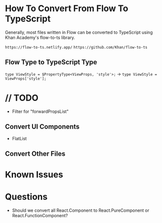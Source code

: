 # How To Convert From Flow To TypeScript

Generally, most files written in Flow can be converted to TypeScript using Khan Academy's flow-to-ts library.

`https://flow-to-ts.netlify.app/`
`https://github.com/Khan/flow-to-ts`

## Flow Type to TypeScript Type

`type ViewStyle = $PropertyType<ViewProps, 'style'>;` -> `type ViewStyle = ViewProps['style'];`

# // TODO

-   Filter for "forwardPropsList"

## Convert UI Components

-   FlatList

## Convert Other Files

# Known Issues

# Questions

-   Should we convert all React.Component to React.PureComponent or React.FunctionComponent?
